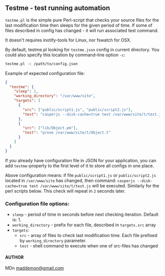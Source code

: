 ## Testme - test running automation
`testme.pl` is the simple pure Perl-script that checks your source files for the last modification time then sleeps for the given period of time. If some of files described in config has changed - it will run associated test command.

It doesn't requires inotify-tools for Linux, nor fswatch for OSX.

By default, testme.pl looking for `testme.json` config in current directory. You could also specify this location by command-line option `-c`:

```bash
testme.pl -c /path/to/config.json
```
Example of expected configuration file:

```json
{
  "testme": {
    "sleep": 2,
    "working_directory": "/var/www/site",
    "targets": [
      {
        "src": ["public/script1.js", "public/script2.js"],
        "test": "casperjs --disk-cache=true test /var/www/site/t/test.js"
      },
      {
        "src": ["lib/Object.pm"],
        "test": "prove /var/www/site/t/Object.t"
      }
    ]
  }
}
```
If you already have configuration file in JSON for your application, you can add `testme`-property to the first level of it to store all configs in one place.

Above configuration means: if file `public/script1.js` or `public/script2.js` located in `/var/www/site` has changed, then command: `casperjs --disk-cache=true test /var/www/site/t/test.js` will be executed. Similarly for the perl scripts below. This check will repeat in `2` seconds later.

### Configuration file options:
 - `sleep` - period of time in seconds before next checking iteration. Default is: 1.
 - `working_directory` - prefix for each file, described in `targets.src` array
 - `targets`:
   - `src` - array of files to check last modification time. Each file prefixed by `working_directory` parameter.
   - `test` - shell command to execute when one of src-files has changed

#### AUTHOR

MDn <maddemon@gmail.com>
